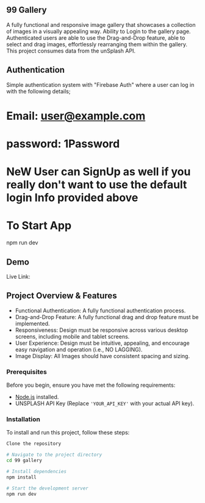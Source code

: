 ## 99 Gallery

A fully functional and responsive image gallery that showcases a collection of images in a visually appealing way. Ability to Login to the gallery page. Authenticated users are able to use the Drag-and-Drop feature, able to select and drag images, effortlessly rearranging them within the gallery.
This project consumes data from the unSplash API.


## Authentication
Simple authentication system with "Firebase Auth" where a user can log in with the following details;
# Email: user@example.com
# password: 1Password


# NeW User can SignUp as well if you really don't want to use the default login Info provided above

# To Start App

npm run dev


## Demo



Live Link:


## Project Overview & Features

- Functional Authentication: A fully functional authentication process.
- Drag-and-Drop Feature: A fully functional drag and drop feature must be implemented.
- Responsiveness: Design must be responsive across various desktop screens, including mobile and tablet screens.
- User Experience: Design must be intuitive, appealing, and encourage easy navigation and operation (i.e., NO LAGGING).
- Image Display: All Images should have consistent spacing and sizing.

### Prerequisites

Before you begin, ensure you have met the following requirements:

- [Node.js](https://nodejs.org/) installed.
- UNSPLASH API Key (Replace `'YOUR_API_KEY'` with your actual API key).

### Installation

To install and run this project, follow these steps:

```bash
Clone the repository

# Navigate to the project directory
cd 99 gallery

# Install dependencies
npm install

# Start the development server
npm run dev


